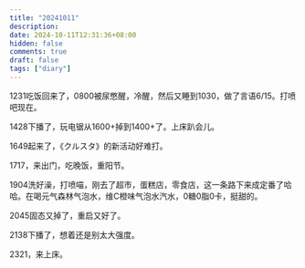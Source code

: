 ```yaml
---
title: "20241011"
description: 
date: 2024-10-11T12:31:36+08:00
hidden: false
comments: true
draft: false
tags: ["diary"]
---
```

1231吃饭回来了，0800被尿憋醒，冷醒，然后又睡到1030，做了言语6/15。打喷吧现在。

1428下播了，玩电锯从1600+掉到1400+了。上床趴会儿。

1649起来了，《クルスタ》的新活动好难打。

1717，来出门，吃晚饭，重阳节。

1904洗好澡，打喷喵，刚去了超市，蛋糕店，零食店，这一条路下来成定番了哈哈。在喝元气森林气泡水，维C橙味气泡水汽水，0糖0脂0卡，挺甜的。

2045固态又掉了，重启又好了。

2138下播了，想着还是别太大强度。

2321，来上床。
